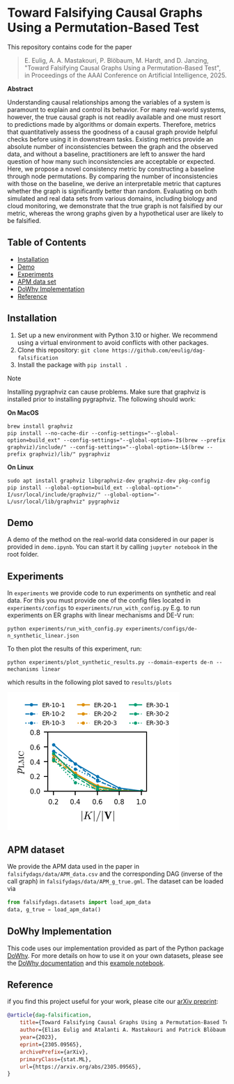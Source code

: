# Toward Falsifying Causal Graphs Using a Permutation-Based Test
This repository contains code for the paper

> E. Eulig, A. A. Mastakouri, P. Blöbaum, M. Hardt, and D. Janzing, "Toward Falsifying Causal Graphs Using a Permutation-Based Test", in Proceedings of the AAAI Conference on Artificial Intelligence, 2025.

**Abstract**

Understanding causal relationships among the variables of a system is paramount to explain and control its behavior. For many real-world systems, however, the true causal graph is not readily available and one must resort to predictions made by algorithms or domain experts. Therefore, metrics that quantitatively assess the goodness of a causal graph provide helpful checks before using it in downstream tasks. Existing metrics provide an absolute number of inconsistencies between the graph and the observed data, and without a baseline, practitioners are left to answer the hard question of how many such inconsistencies are acceptable or expected. Here, we propose a novel consistency metric by constructing a baseline through node permutations. By comparing the number of inconsistencies with those on the baseline, we derive an interpretable metric that captures whether the graph is significantly better than random. Evaluating on both simulated and real data sets from various domains, including biology and cloud monitoring, we demonstrate that the true graph is not falsified by our metric, whereas the wrong graphs given by a hypothetical user are likely to be falsified.

## Table of Contents
- [Installation](#installation)
- [Demo](#demo)
- [Experiments](#experiments)
- [APM data set](#apm-data-set)
- [DoWhy Implementation](#dowhy-implementation)
- [Reference](#reference)

## Installation
1. Set up a new environment with Python 3.10 or higher. We recommend using a virtual environment to avoid conflicts with other packages.
2. Clone this repository: `git clone https://github.com/eeulig/dag-falsification`
3. Install the package with `pip install .`

> [!NOTE]  
> Installing pygraphviz can cause problems. Make sure that graphviz is installed prior to installing pygraphviz. The following should work:
>
> **On MacOS**
> ```
> brew install graphviz
> pip install --no-cache-dir --config-settings="--global-option=build_ext" --config-settings="--global-option=-I$(brew --prefix graphviz)/include/" --config-settings="--global-option=-L$(brew --prefix graphviz)/lib/" pygraphviz
> ```
> **On Linux**
> ```
> sudo apt install graphviz libgraphviz-dev graphviz-dev pkg-config
> pip install --global-option=build_ext --global-option="-I/usr/local/include/graphviz/" --global-option="-L/usr/local/lib/graphviz" pygraphviz
> ```
## Demo
A demo of the method on the real-world data considered in our paper is provided in `demo.ipynb`. You can start it by calling `jupyter notebook` in the root folder.

## Experiments
In `experiments` we provide code to run experiments on synthetic and real data. For this you must provide one of the config files located in `experiments/configs` to `experiments/run_with_config.py` E.g. to run experiments on ER graphs with linear mechanisms and DE-V run: 
```
python experiments/run_with_config.py experiments/configs/de-n_synthetic_linear.json
```
To then plot the results of this experiment, run:
```
python experiments/plot_synthetic_results.py --domain-experts de-n --mechanisms linear
```
which results in the following plot saved to `results/plots`

<picture>
  <source media="(prefers-color-scheme: dark)" srcset="results/plots/p_lmc_synthetic_linear_de-n_d.png">
  <source media="(prefers-color-scheme: light)" srcset="results/plots/p_lmc_synthetic_linear_de-n_l.png">
  <img alt="Results" src="results/plots/p_lmc_synthetic_linear_de-n_l.png">
</picture>

## APM dataset
We provide the APM data used in the paper in `falsifydags/data/APM_data.csv` and the corresponding DAG (inverse of the call graph) in `falsifydags/data/APM_g_true.gml`. The dataset can be loaded via

```python
from falsifydags.datasets import load_apm_data
data, g_true = load_apm_data()
```

## DoWhy Implementation
This code uses our implementation provided as part of the Python package [DoWhy](https://github.com/py-why/dowhy). For more details on how to use it on your own datasets, please see the [DoWhy documentation](https://www.pywhy.org/dowhy/v0.10/dowhy.gcm.html#dowhy.gcm.falsify.falsify_graph) and this [example notebook](https://www.pywhy.org/dowhy/v0.10/example_notebooks/gcm_falsify_dag.html).

## Reference
if you find this project useful for your work, please cite our [arXiv preprint](https://arxiv.org/pdf/2305.09565):
```bibtex
@article{dag-falsification,
    title={Toward Falsifying Causal Graphs Using a Permutation-Based Test}, 
    author={Elias Eulig and Atalanti A. Mastakouri and Patrick Blöbaum and Michaela Hardt and Dominik Janzing},
    year={2023},
    eprint={2305.09565},
    archivePrefix={arXiv},
    primaryClass={stat.ML},
    url={https://arxiv.org/abs/2305.09565}, 
}
```